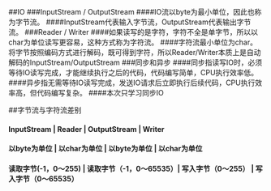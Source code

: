 ##IO
###InputStream / OutputStream
####IO流以byte为最小单位，因此也称为字节流。
####InputStream代表输入字节流，OutputStream代表输出字节流。
###Reader / Writer
####如果读写的是字符，字符不全是单字节，所以以char为单位读写更容易，这种方式称为字符流。
####字符流最小单位为char。将字节按照编码方式进行解码，既可得到字符，所以Reader/Writer本质上是自动解码的InputStream/OutputStream
###同步和异步
####同步指读写IO时，必须等待IO读写完成，才能继续执行之后的代码，代码编写简单，CPU执行效率低。
####异步指无需等待IO读写完成，发送IO请求后立即执行后续代码，CPU执行效率高，但代码编写复杂。
####本次只学习同步IO

##字节流与字符流差别
#### InputStream   |     Reader   |   OutputStream    |    Writer
#### 以byte为单位 |   以char为单位 |  以byte为单位  |  以char为单位
#### 读取字节(-1，0～255)   |   读取字节（-1，0～65535）| 写入字节（0～255） | 写入字节（0～65535）